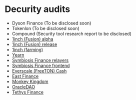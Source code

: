# Decurity audits

* Dyson Finance (To be disclosed soon)
* Tokenlon (To be disclosed soon)
* Compound (Security tool research report to be disclosed)
* [1inch (Fusion) alpha](https://github.com/decurity/audits/blob/master/1inch/1inch-fusion-mode-audit-report-1.1.pdf)
* [1inch (Fusion) release](https://github.com/decurity/audits/blob/master/1inch/1inch-fusion-mode-audit-report-2.1.pdf)
* [1inch (farming)](https://github.com/decurity/audits/blob/master/1inch/1inch-farming-audit-1.0.pdf)
* [Yearn](https://github.com/decurity/audits/blob/master/Yearn/yearn-univ3stablesjoint-audit-report-1.0.pdf)
* [Symbiosis Finance relayers](https://github.com/decurity/audits/blob/master/Symbiosis/symbiosis-finance-relayers-audit-report-1.1.pdf)
* [Symbiosis Finance frontend](https://github.com/decurity/audits/blob/master/Symbiosis/symbiosis-finance-frontend-audit-report-1.1.pdf)
* [Everscale (FreeTON) Cash](https://github.com/decurity/audits/blob/master/TON/ton-verification-report-1.1.pdf)
* [East Finance](https://github.com/decurity/audits/blob/master/EastFinance/east-finance-audit-report-1.0.pdf)
* [Monkey Kingdom](https://github.com/decurity/audits/blob/master/MonkeyKingdom/monkeykingdom-security-audit-report-1.0.pdf)
* [OracleDAO](https://github.com/decurity/audits/blob/master/OracleDAO/oracle-dao-security-audit-report-1.0.pdf)
* [Tethys Finance](https://github.com/decurity/audits/blob/master/TethysFinance/tethys-finance-security-audit-report-1.0.pdf)
